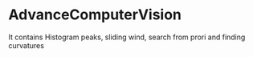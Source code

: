 # AdvanceComputerVision
 It contains Histogram peaks, sliding wind, search from prori and finding curvatures
